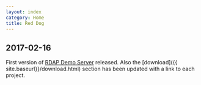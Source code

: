 ```yaml
---
layout: index
category: Home
title: Red Dog
---
```


## 2017-02-16

First version of [RDAP Demo Server]({{site.baseurl}}/demo-server.html) released. Also the [download]({{ site.baseurl}}/download.html) section has been updated with a link to each project.
